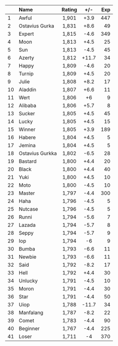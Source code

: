 | |Name|Rating|+/-|Exp|
|-|:---|:----:|:-:|--:|
|1|Awful|1,901|+3.9|447|
|2|Ostavius Gurka|1,831|+8.6|49|
|3|Expert|1,815|-4.6|349|
|4|Moon|1,813|+4.5|25|
|5|Sun|1,813|-4.5|45|
|6|Azerty|1,812|+11.7|34|
|7|Happy|1,809|-4.6|20|
|8|Turnip|1,809|+4.5|20|
|9|Julie|1,808|+8.2|17|
|10|Aladdin|1,807|+6.6|11|
|11|Wert|1,806|+6|9|
|12|Alibaba|1,806|+5.7|8|
|13|Sucker|1,805|+4.5|45|
|14|Lucky|1,805|+4.5|15|
|15|Winner|1,805|+3.9|189|
|16|Habere|1,804|+4.5|5|
|17|Jemina|1,804|+4.5|5|
|18|Ostavius Gurkka|1,802|-6.5|28|
|19|Bastard|1,800|+4.4|20|
|20|Black|1,800|+4.4|40|
|21|Yuki|1,800|+4.5|10|
|22|Moto|1,800|-4.5|10|
|23|Master|1,797|-4.4|300|
|24|Haha|1,796|-4.5|5|
|25|Nutcase|1,796|-4.5|5|
|26|Runni|1,794|-5.6|7|
|27|Lazada|1,794|-5.7|8|
|28|Seppy|1,794|-5.7|9|
|29|Iop|1,794|-6|9|
|30|Bumba|1,793|-6.6|11|
|31|Newbie|1,793|-6.6|11|
|32|Said|1,792|-8.2|17|
|33|Hell|1,792|+4.4|30|
|34|Unlucky|1,791|-4.5|10|
|35|Moron|1,791|-4.4|30|
|36|Star|1,791|-4.4|50|
|37|Uiop|1,788|-11.7|34|
|38|Manfalang|1,787|-8.2|22|
|39|Comet|1,783|-4.4|90|
|40|Beginner|1,767|-4.4|225|
|41|Loser|1,711|-4|370|
